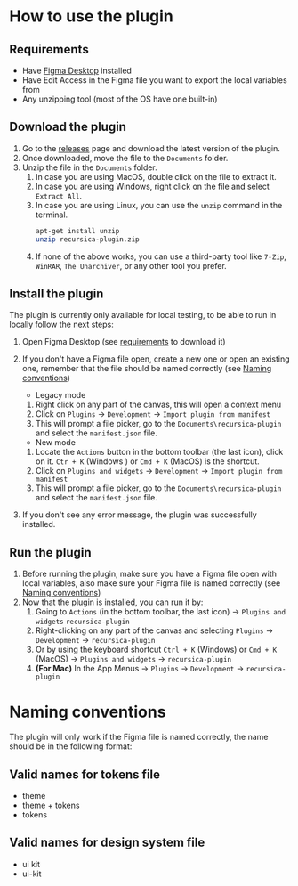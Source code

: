 # How to use the plugin

## Requirements

- Have [Figma Desktop](https://www.figma.com/downloads/) installed
- Have Edit Access in the Figma file you want to export the local variables from
- Any unzipping tool (most of the OS have one built-in)

## Download the plugin

1. Go to the [releases](/releases/) page and download the latest version of the plugin.
2. Once downloaded, move the file to the `Documents` folder.
3. Unzip the file in the `Documents` folder.
   1. In case you are using MacOS, double click on the file to extract it.
   2. In case you are using Windows, right click on the file and select `Extract All`.
   3. In case you are using Linux, you can use the `unzip` command in the terminal.
      ```bash
      apt-get install unzip
      unzip recursica-plugin.zip
      ```
   4. If none of the above works, you can use a third-party tool like `7-Zip`, `WinRAR`, `The Unarchiver`, or any other tool you prefer.

## Install the plugin

The plugin is currently only available for local testing, to be able to run in locally follow the next steps:

1. Open Figma Desktop (see [requirements](#requirements) to download it)
2. If you don't have a Figma file open, create a new one or open an existing one, remember that the file should be named correctly (see [Naming conventions](#naming-conventions))

   - Legacy mode

   1. Right click on any part of the canvas, this will open a context menu
   2. Click on `Plugins` -> `Development` -> `Import plugin from manifest`
   3. This will prompt a file picker, go to the `Documents\recursica-plugin` and select the `manifest.json` file.

   - New mode

   1. Locate the `Actions` button in the bottom toolbar (the last icon), click on it. `Ctr + K` (Windows ) or `Cmd + K` (MacOS) is the shortcut.
   2. Click on `Plugins and widgets` -> `Development` -> `Import plugin from manifest`
   3. This will prompt a file picker, go to the `Documents\recursica-plugin` and select the `manifest.json` file.

3. If you don't see any error message, the plugin was successfully installed.

## Run the plugin

1. Before running the plugin, make sure you have a Figma file open with local variables, also make sure your Figma file is named correctly (see [Naming conventions](#naming-conventions))
2. Now that the plugin is installed, you can run it by:
   1. Going to `Actions` (in the bottom toolbar, the last icon) -> `Plugins and widgets` `recursica-plugin`
   2. Right-clicking on any part of the canvas and selecting `Plugins` -> `Development` -> `recursica-plugin`
   3. Or by using the keyboard shortcut `Ctrl + K` (Windows) or `Cmd + K` (MacOS) -> `Plugins and widgets` -> `recursica-plugin`
   4. **(For Mac)** In the App Menus -> `Plugins` -> `Development` -> `recursica-plugin`

# Naming conventions

The plugin will only work if the Figma file is named correctly, the name should be in the following format:

## Valid names for tokens file

- theme
- theme + tokens
- tokens

## Valid names for design system file

- ui kit
- ui-kit
